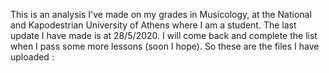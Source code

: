 This is an analysis I've made on my grades in Musicology, at the National and Kapodestrian University of Athens where I am a student. The 
last update I have made is at 28/5/2020. I will come back and complete the list when I pass some more lessons (soon I hope). So these are 
the files I have uploaded :

